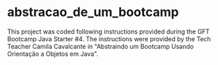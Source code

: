 # abstracao_de_um_bootcamp

This project was coded following instructions provided during the GFT Bootcamp Java Starter #4. The instructions were provided by the Tech Teacher Camila Cavalcante in "Abstraindo um Bootcamp Usando Orientação a Objetos em Java".
